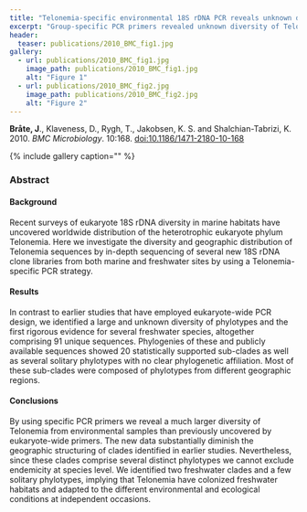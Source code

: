```yaml
---
title: "Telonemia-specific environmental 18S rDNA PCR reveals unknown diversity and multiple marine-freshwater colonizations"
excerpt: "Group-specific PCR primers revealed unknown diversity of Telonemia and multiple independent colonizations of the freshwater habitat."
header:
  teaser: publications/2010_BMC_fig1.jpg
gallery:
  - url: publications/2010_BMC_fig1.jpg
    image_path: publications/2010_BMC_fig1.jpg
    alt: "Figure 1"
  - url: publications/2010_BMC_fig2.jpg
    image_path: publications/2010_BMC_fig2.jpg
    alt: "Figure 2"
---
```


**Bråte, J**., Klaveness, D., Rygh, T., Jakobsen, K. S. and Shalchian-Tabrizi, K. 2010. *BMC Microbiology*. 10:168. [doi:10.1186/1471-2180-10-168](http://bmcmicrobiol.biomedcentral.com/articles/10.1186/1471-2180-10-168)

{% include gallery caption="" %}

<h3>Abstract</h3>
<h4>Background</h4>

Recent surveys of eukaryote 18S rDNA diversity in marine habitats have uncovered worldwide distribution of the heterotrophic eukaryote phylum Telonemia. Here we investigate the diversity and geographic distribution of Telonemia sequences by in-depth sequencing of several new 18S rDNA clone libraries from both marine and freshwater sites by using a Telonemia-specific PCR strategy.

<h4>Results</h4>
In contrast to earlier studies that have employed eukaryote-wide PCR design, we identified a large and unknown diversity of phylotypes and the first rigorous evidence for several freshwater species, altogether comprising 91 unique sequences. Phylogenies of these and publicly available sequences showed 20 statistically supported sub-clades as well as several solitary phylotypes with no clear phylogenetic affiliation. Most of these sub-clades were composed of phylotypes from different geographic regions.

<h4>Conclusions</h4>
By using specific PCR primers we reveal a much larger diversity of Telonemia from environmental samples than previously uncovered by eukaryote-wide primers. The new data substantially diminish the geographic structuring of clades identified in earlier studies. Nevertheless, since these clades comprise several distinct phylotypes we cannot exclude endemicity at species level. We identified two freshwater clades and a few solitary phylotypes, implying that Telonemia have colonized freshwater habitats and adapted to the different environmental and ecological conditions at independent occasions.
